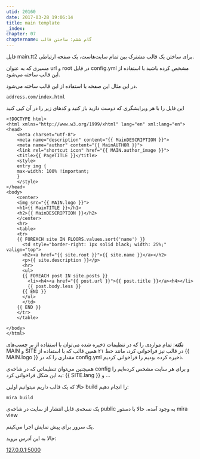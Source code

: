 ```yaml
---
utid: 20160
date: 2017-03-28 19:06:14
title: main template
_index: 
chapter: 07
chaptername: گام ششم: ساختن قالب
---
```

فایل main.tt2 برای ساختن یک قالب مشترک بین تمام سایت‌هاست، یک صفحه ارتباطی.

مسیری که به عنوان url و root در فایل config.yml مشخص کرده باشید با استفاده از این قالب ساخته می‌شود.

در این مثال این صفحه با استفاده از این قالب ساخته می‌شود.

	address.com/index.html

این فایل را با هر ویرایشگری که دوست دارید باز کنید و کدهای زیر را در آن کپی کنید

	<!DOCTYPE html>
	<html xmlns="http://www.w3.org/1999/xhtml" lang="en" xml:lang="en">
	<head>
	    <meta charset="utf-8">
	    <meta name="description" content="{{ MainDESCRIPTION }}">
	    <meta name="author" content="{{ MainAUTHOR }}">
	    <link rel="shortcut icon" href="{{ MAIN.author_image }}">
	    <title>{{ PageTITLE }}</title>
	    <style>
	    entry img {
		max-width: 100% !important;
	    }
	    </style>
	</head>
	<body>
		<center>
		<img src="{{ MAIN.logo }}">
		<h1>{{ MainTITLE }}</h1>
		<h2>{{ MainDESCRIPTION }}</h2>
		</center>
		<hr>
		<table>
		<tr>
		{{ FOREACH site IN FLOORS.values.sort('name') }}
		  <td style="border-right: 1px solid black; width: 25%;" valign="top">
		  <h2><a href="{{ site.root }}">{{ site.name }}</a></h2>
		  <p>{{ site.description }}</p>
		  <hr>
		  <ul>
		  {{ FOREACH post IN site.posts }}
			<li><h4><a href="{{ post.url }}">{{ post.title }}</a><h4></li>
			{{ post.body.less }}
		  {{ END }}
		  </ul>
		  </td>
		{{ END }}
		</tr>
		</table>

	</body>
	</html>

**نکته**: تمام مواردی را که در تنظیمات ذخیره شده می‌توان با استفاده از بر چسب‌های MAIN و SITE در قالب نیز فراخوانی کرد، مانند خط ۲۱ همین قالب که با استفاده از {{ MAIN.logo }} مقداری را که در config.yml ذخیره کرده بودیم را فراخوانی کردیم.

همیچنین می‌توان تنظیماتی که در شاخه‌ی config و برای هر سایت مشخص کرده‌ایم را به این شکل فراخوانی کرد: {{ SITE.lang }} و ...

حالا که یک قالب داریم میتوانیم اولین build را انجام دهیم:

	mira build

یک نسخه‌ی قابل انتشار از سایت در شاخه‌ی public به وجود آمده، حالا با دستور 
	mira view

یک سرور برای پیش نمایش اجرا می‌کینم.

حالا به این آدرس بروید:

[127.0.0.1:5000](//127.0.0.1:5000)
